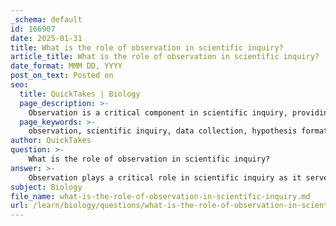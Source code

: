 ```yaml
---
_schema: default
id: 166907
date: 2025-01-31
title: What is the role of observation in scientific inquiry?
article_title: What is the role of observation in scientific inquiry?
date_format: MMM DD, YYYY
post_on_text: Posted on
seo:
  title: QuickTakes | Biology
  page_description: >-
    Observation is a critical component in scientific inquiry, providing essential data collection, hypothesis formation, testing and validation of results, contextual understanding, and insights for both quantitative and qualitative research.
  page_keywords: >-
    observation, scientific inquiry, data collection, hypothesis formation, testing, validation, qualitative research, ecological studies, documentation, social learning
author: QuickTakes
question: >-
    What is the role of observation in scientific inquiry?
answer: >-
    Observation plays a critical role in scientific inquiry as it serves as the foundational method for acquiring knowledge across various fields, particularly in the sciences. Here are several key aspects that highlight the importance of observation in scientific inquiry:\n\n1. **Data Collection**: Observation is essential for collecting empirical data. Researchers utilize their senses—sight, hearing, touch, taste, and smell—to gather information about the natural world. This data forms the basis for further analysis and experimentation.\n\n2. **Hypothesis Formation**: Observations often lead to the formulation of hypotheses. By carefully observing phenomena, scientists can identify patterns or anomalies that prompt questions and hypotheses about underlying mechanisms or causes.\n\n3. **Testing and Validation**: While experiments are crucial for testing hypotheses, observation is equally important in validating results. Observational studies can confirm or challenge findings from experimental research, providing a broader context for understanding scientific phenomena.\n\n4. **Understanding Context**: Observational methods allow researchers to understand the context in which phenomena occur. This is particularly important in fields like ecology and anthropology, where the environment and social interactions significantly influence behavior and outcomes.\n\n5. **Longitudinal Studies**: Observation is vital in longitudinal studies, where researchers track changes over time. This approach helps in understanding developmental processes, ecological changes, and the long-term effects of interventions.\n\n6. **Qualitative Insights**: In qualitative research, observation provides rich, descriptive data that quantitative methods may overlook. It allows researchers to capture the nuances of behavior, interactions, and environments, leading to a deeper understanding of the subject matter.\n\n7. **Historical Documentation**: Historical observations, such as those made by Lewis and Clark, illustrate the importance of meticulous documentation in advancing knowledge. Such records contribute to our understanding of biodiversity and environmental changes over time.\n\n8. **Social Learning**: Observation is also a key component of social learning, where individuals acquire new behaviors by watching others. This concept, highlighted in Albert Bandura's social learning theory, underscores the role of observation in shaping knowledge and behavior.\n\nIn summary, observation is not merely a passive act of noticing; it is an active, systematic process that involves perception and the recognition of significance. It is a fundamental aspect of scientific inquiry that underpins the development of knowledge, hypothesis generation, and the validation of scientific theories.
subject: Biology
file_name: what-is-the-role-of-observation-in-scientific-inquiry.md
url: /learn/biology/questions/what-is-the-role-of-observation-in-scientific-inquiry
---
```


&nbsp;